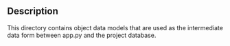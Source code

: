 ## Description

This directory contains object data models that are used as the intermediate data form between app.py and the project database.